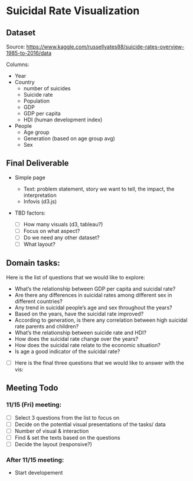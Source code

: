 # Suicidal Rate Visualization

## Dataset 
Source: https://www.kaggle.com/russellyates88/suicide-rates-overview-1985-to-2016/data

Columns: 
- Year 
- Country
  - number of suicides
  - Suicide rate
  - Population
  - GDP
  - GDP per capita
  - HDI (human development index)
- People
  - Age group
  - Generation (based on age group avg)
  - Sex


## Final Deliverable 
- Simple page 
  - Text: problem statement, story we want to tell, the impact, the interpretation
  - Infovis  (d3.js)

- TBD factors: 
  - [ ] How many visuals (d3, tableau?)
  - [ ] Focus on what aspect? 
  - [ ] Do we need any other dataset?
  - [ ] What layout?

## Domain tasks:  
Here is the list of questions that we would like to explore: 
  - What’s the relationship between GDP per capita and suicidal rate? 
  - Are there any differences in suicidal rates among different sex in different countries? 
  - Any trend in suicidal people’s age and sex throughout the years? 
  - Based on the years, have the suicidal rate improved?
  - According to generation, is there any correlation between high suicidal rate parents and children? 
  - What’s the relationship between suicide rate and HDI?  
  - How does the suicidal rate change over the years?
  - How does the suicidal rate relate to the economic situation?
  - Is age a good indicator of the suicidal rate?
  
- [ ] Here is the final three questions that we would like to answer with the vis: 
 
 
 

## Meeting Todo
### 11/15 (Fri)  meeting: 
- [ ] Select 3 questions from the list to focus on 
- [ ] Decide on the potential visual presentations of the tasks/ data
- [ ] Number of visual & interaction
- [ ] Find & set the texts based on the questions
- [ ] Decide the layout (responsive?)
 
### After 11/15 meeting: 
- Start developement 





